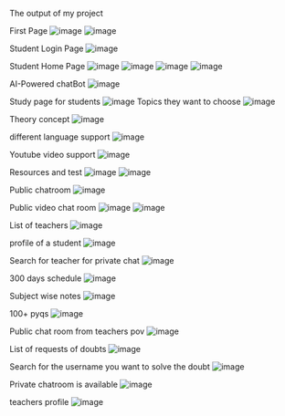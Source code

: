The output of my project

First Page
![image](https://github.com/sohail290204/StuddyBuddy/assets/94800241/9878ee13-d487-44e9-a707-3ce4ad82645b)
![image](https://github.com/sohail290204/StuddyBuddy/assets/94800241/42079176-9bde-47c4-bcb2-2705aef4e1d2)

Student Login Page
![image](https://github.com/sohail290204/StuddyBuddy/assets/94800241/b70a1339-6506-4383-b368-f89815ae81e3)

Student Home Page
![image](https://github.com/sohail290204/StuddyBuddy/assets/94800241/4c27398c-7372-420c-abf2-7b52910507de)
![image](https://github.com/sohail290204/StuddyBuddy/assets/94800241/1f8f7f84-027d-43ba-bc58-7e3f74173215)
![image](https://github.com/sohail290204/StuddyBuddy/assets/94800241/64e887dd-12ff-4221-9dc3-34f33774b495)
![image](https://github.com/sohail290204/StuddyBuddy/assets/94800241/72228323-d78e-496a-ac7d-643c5c3c2747)

AI-Powered chatBot
![image](https://github.com/sohail290204/StuddyBuddy/assets/94800241/b0f3e9f7-7491-405b-8b79-27a4b83b3207)

Study page for students
![image](https://github.com/sohail290204/StuddyBuddy/assets/94800241/634b28c0-8cfa-49d2-95f3-e517692b50b2)
Topics they want to choose
![image](https://github.com/sohail290204/StuddyBuddy/assets/94800241/53d0978b-0584-4d67-94fa-dea53b9d017c)

Theory concept
![image](https://github.com/sohail290204/StuddyBuddy/assets/94800241/f397f2a3-c2f2-43b1-abc8-36bbdc2e7255)

different language support
![image](https://github.com/sohail290204/StuddyBuddy/assets/94800241/fd343b8a-b5fb-468e-8c76-ff3f8f9ac1d5)

Youtube video support
![image](https://github.com/sohail290204/StuddyBuddy/assets/94800241/088be53f-47c9-472f-909f-9b0a9d8b837d)

Resources and test
![image](https://github.com/sohail290204/StuddyBuddy/assets/94800241/b32781ea-6fcd-4f33-b2d7-5b39cbc5f34f)
![image](https://github.com/sohail290204/StuddyBuddy/assets/94800241/da3c1793-487c-4489-ac86-f40b40b944a9)

Public chatroom
![image](https://github.com/sohail290204/StuddyBuddy/assets/94800241/1390d353-d569-406a-8fcf-d25d053b5f48)

Public video chat room
![image](https://github.com/sohail290204/StuddyBuddy/assets/94800241/9ff82e1e-3f5c-4650-8292-1b18ca21be06)
![image](https://github.com/sohail290204/StuddyBuddy/assets/94800241/49df96a9-3bd2-4517-aa3f-602c1c500dac)

List of teachers
![image](https://github.com/sohail290204/StuddyBuddy/assets/94800241/86a25ad6-6304-4c6f-ab7d-7f449cab84ba)

profile of a student 
![image](https://github.com/sohail290204/StuddyBuddy/assets/94800241/dcd94746-95cc-4b3e-94a7-80ecc5e3bf83)

Search for teacher for private chat
![image](https://github.com/sohail290204/StuddyBuddy/assets/94800241/7afec68f-ab4f-4a56-8d17-716afd1e6fdb)

300 days schedule
![image](https://github.com/sohail290204/StuddyBuddy/assets/94800241/71dc09bc-e183-4bd3-9fda-4ad7c52f6f07)

Subject wise notes
![image](https://github.com/sohail290204/StuddyBuddy/assets/94800241/e5f543bf-87a3-4494-b713-11a969f2d702)

100+ pyqs
![image](https://github.com/sohail290204/StuddyBuddy/assets/94800241/0cdc6ece-fdd5-4a92-8ee3-ae359013ee64)

Public chat room from teachers pov
![image](https://github.com/sohail290204/StuddyBuddy/assets/94800241/4bedc272-98e0-4e03-b565-9ec72567f19b)

List of requests of doubts
![image](https://github.com/sohail290204/StuddyBuddy/assets/94800241/de8badb2-3363-4183-be60-0645d8fdecda)

Search for the username you want to solve the doubt
![image](https://github.com/sohail290204/StuddyBuddy/assets/94800241/4a785b68-102f-4c0c-9e62-c21b8484b087)

Private chatroom is available
![image](https://github.com/sohail290204/StuddyBuddy/assets/94800241/eec9addd-afe9-4264-9d9b-4f28d5360d14)

teachers profile
![image](https://github.com/sohail290204/StuddyBuddy/assets/94800241/2da071d1-647d-4321-86ed-6f2767917308)
